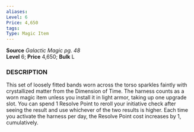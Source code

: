 ```yaml
---
aliases: 
Level: 6
Price: 4,650 
tags: 
Type: Magic Item
---
```

**Source** _Galactic Magic pg. 48_  
**Level** 6; **Price** 4,650; **Bulk** L

### DESCRIPTION

This set of loosely fitted bands worn across the torso sparkles faintly with crystallized matter from the Dimension of Time. The harness counts as a worn magic item unless you install it in light armor, taking up one upgrade slot. You can spend 1 Resolve Point to reroll your initiative check after seeing the result and use whichever of the two results is higher. Each time you activate the harness per day, the Resolve Point cost increases by 1, cumulatively.